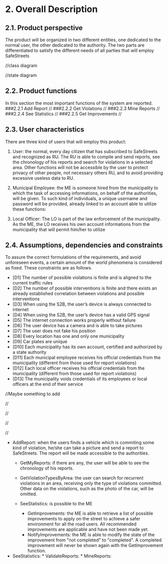 # 2. Overall Description
## 2.1. Product perspective
The product will be organized in two different entities, one dedicated to the normal user, the other dedicated to the authority.
The two parts are differentiated to satisfy the different needs of all parties that will employ SafeStreets

//class diagram

//state diagram


## 2.2. Product functions
In this section the most important functions of the system are reported.
###2.2.1 Add Report
//
###2.2.2 Get Violations
//
###2.2.3 Mine Reports
//
###2.2.4 See Statistics
//
###2.2.5 Get Improvements
//
## 2.3. User characteristics
There are three kind of users that will employ this product:
1. User: the normal, every day citizen that has subscribed to SafeStreets and recognized as RU. The RU is able to compile and send reports, see the chronology of his reports and search for violations in a selected area.
   Other functions will not be accessible by the user to protect privacy of other people, not necessary others RU, and to avoid providing excessive useless data to RU.   
    
2. Municipal Employee: the ME is someone hired from the municipality to which the task of accessing informations, on behalf of the authorities, will be given. To such kind of individuals, a unique username and password will be provided, already linked to an account able to utilize these functions:
    
    
3. Local Officer: The LO is part of the law enforcement of the municipality. As the ME, the LO receives his own account informations from the municipality that will permit him/her to utilize
   
## 2.4. Assumptions, dependencies and constraints
To assure the correct formulations of the requirements, and avoid unforeseen events, a certain amount of the world phenomena is considered as fixed. These constraints are as follows.
* [D1] The number of possible violations is finite and is aligned to the current traffic rules
* [D2] The number of possible interventions is finite and there exists an already established correlation between violations and possible interventions
* [D3] When using the S2B, the user’s device is always connected to internet 
* [D4] When using the S2B, the user’s device has a valid GPS signal
* [D5] The internet connection works properly without failure
* [D6] The user device has a camera and is able to take pictures 
* [D7] The user does not fake his position 
* [D8] Every location has one and only one municipality
* [D9] Car plates are unique
* [D10] Each municipality has its own account, certified and authorized by a state authority
* [D11] Each municipal employee receives his official credentials from the municipality (different from those used for report violations)
* [D12] Each local officer receives his official credentials from the municipality (different from those used for report violations)
* [D13] The municipality voids credentials of its employees or local officers at the end of their service

//Maybe something to add



//

//

//

//




 * AddReport: when the users finds a vehicle which is commiting some kind of violation, he/she can take a picture and send a report to SafeStreets. The report will be made accessible to the authorities.
    * GetMyReports: if there are any, the user will be able to see the chronology of his reports.
   * GetViolationTypesByArea: the user can search for recurrent violations in an area, receiving only the type of violations committed. Other data on the violations, such as the photo of the car, will be omitted.
   
   *   SeeStatistics: is possible to the ME 
        * GetImprovements: the ME is able to retrieve a list of possible improvements to apply on the street to achieve a safer environment for all the road users. All recommended improvements are applicable and have not been made yet.  
       * NotifyImprovements: the ME is able to modify the state of the improvement from "not completed" to "completed". A completed improvement will never be shown again with the GetImprovement function.
 * SeeStatistics:
           * ValidateReports:
           * MineReports: